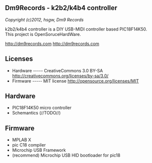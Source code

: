 Dm9Records - k2b2/k4b4 controller
-----------------------------------
*Copyright (c)2012, hsgw, Dm9 Records*
  
k2b2/k4b4 controller is a DIY USB-MIDI controller based PIC18F14K50.  
This project is OpenSoruceHardWare.

http://dm9records.com <http://dm9records.com>

## Licenses
- Hardware ----- CreativeCommons 3.0 BY-SA <http://creativecommons.org/licenses/by-sa/3.0/>
- Firmware ----- MIT license <http://opensource.org/licenses/MIT>

## Hardware
- PIC18F14K50 micro controller
- Schemantics (//TODO//)

## Firmware
- MPLAB X
- pic C18 compiler
- Microchip USB Framework
- (recommend) Microchip USB HID bootloader for pic18